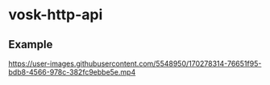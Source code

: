 # vosk-http-api


## Example



https://user-images.githubusercontent.com/5548950/170278314-76651f95-bdb8-4566-978c-382fc9ebbe5e.mp4

